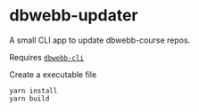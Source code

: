 # dbwebb-updater

A small CLI app to update dbwebb-course repos.

Requires [`dbwebb-cli`](https://github.com/dbwebb-se/dbwebb-cli)

Create a executable file

```
yarn install
yarn build
```

